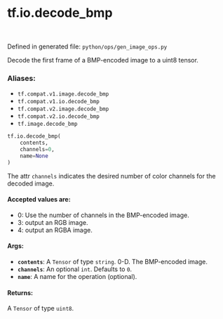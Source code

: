 <div itemscope itemtype="http://developers.google.com/ReferenceObject">
<meta itemprop="name" content="tf.io.decode_bmp" />
<meta itemprop="path" content="Stable" />
</div>

# tf.io.decode_bmp

<!-- Insert buttons -->

<table class="tfo-notebook-buttons tfo-api" align="left">
</table>

Defined in generated file: `python/ops/gen_image_ops.py`



<!-- Start diff -->
Decode the first frame of a BMP-encoded image to a uint8 tensor.

### Aliases:

* `tf.compat.v1.image.decode_bmp`
* `tf.compat.v1.io.decode_bmp`
* `tf.compat.v2.image.decode_bmp`
* `tf.compat.v2.io.decode_bmp`
* `tf.image.decode_bmp`


``` python
tf.io.decode_bmp(
    contents,
    channels=0,
    name=None
)
```



<!-- Placeholder for "Used in" -->

The attr `channels` indicates the desired number of color channels for the
decoded image.

#### Accepted values are:



*   0: Use the number of channels in the BMP-encoded image.
*   3: output an RGB image.
*   4: output an RGBA image.

#### Args:


* <b>`contents`</b>: A `Tensor` of type `string`. 0-D.  The BMP-encoded image.
* <b>`channels`</b>: An optional `int`. Defaults to `0`.
* <b>`name`</b>: A name for the operation (optional).


#### Returns:

A `Tensor` of type `uint8`.
